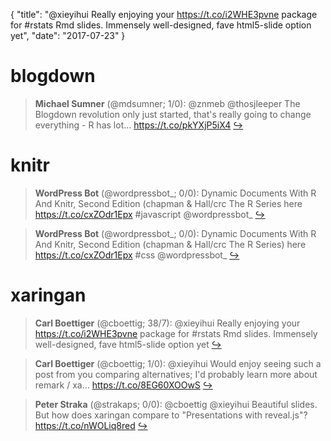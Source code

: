 {
  "title": "@xieyihui Really enjoying your https://t.co/i2WHE3pvne package for #rstats Rmd slides. Immensely well-designed, fave html5-slide option yet",
  "date": "2017-07-23"
}

# blogdown

> **Michael Sumner** (@mdsumner; 1/0): @znmeb @thosjleeper The Blogdown revolution only just started, that's really going to change everything - R has lot… https://t.co/pkYXjP5iX4  [&#8618;](https://twitter.com/xieyihui/status/889107415815172097)

<!-- -->


# knitr

> **WordPress Bot** (@wordpressbot_; 0/0): Dynamic Documents With R And Knitr, Second Edition (chapman &amp; Hall/crc The R Series here  https://t.co/cxZOdr1Epx #javascript @wordpressbot_  [&#8618;](https://twitter.com/xieyihui/status/889133560338276372)

<!-- -->


> **WordPress Bot** (@wordpressbot_; 0/0): Dynamic Documents With R And Knitr, Second Edition (chapman &amp; Hall/crc The R Series) here  https://t.co/cxZOdr1Epx #css @wordpressbot_  [&#8618;](https://twitter.com/xieyihui/status/889098536259858432)

<!-- -->


# xaringan

> **Carl Boettiger** (@cboettig; 38/7): @xieyihui Really enjoying your https://t.co/i2WHE3pvne package for #rstats Rmd slides. Immensely well-designed, fave html5-slide option yet  [&#8618;](https://twitter.com/xieyihui/status/888956632750739456)

<!-- -->


> **Carl Boettiger** (@cboettig; 1/0): @xieyihui Would enjoy seeing such a post from you comparing alternatives; I'd probably learn more about remark / xa… https://t.co/8EG60XOOwS  [&#8618;](https://twitter.com/xieyihui/status/888983601445916676)

<!-- -->


> **Peter Straka** (@strakaps; 0/0): @cboettig @xieyihui Beautiful slides. But how does xaringan compare to "Presentations with reveal.js"? https://t.co/nWOLiq8red  [&#8618;](https://twitter.com/xieyihui/status/889195675115769858)

<!-- -->


